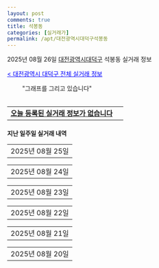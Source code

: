 ```yaml
---
layout: post
comments: true
title: 석봉동
categories: [실거래가]
permalink: /apt/대전광역시대덕구석봉동
---
```


2025년 08월 26일 <a href="/apt/대전광역시대덕구">대전광역시대덕구</a> 석봉동 실거래 정보

<a style="color: blue;" href="/apt/대전광역시대덕구">< 대전광역시 대덕구 전체 실거래 정보</a>

<script type="text/javascript">
  google.charts.load('current', {'packages':['corechart']});
  google.charts.setOnLoadCallback(drawChart);

  function drawChart() {
    var data = google.visualization.arrayToDataTable([['거래일', '매매', '전월세', '전매'], ['21-01', 0, 1, 0], ['21-02', 0, 1, 0], ['21-03', 0, 1, 0], ['21-04', 0, 1, 0], ['21-05', 0, 1, 0], ['21-06', 0, 2, 0], ['21-07', 2, 3, 0], ['21-08', 16, 7, 0], ['21-09', 21, 19, 0], ['21-10', 20, 19, 0], ['21-11', 15, 26, 0], ['21-12', 12, 19, 0], ['22-01', 13, 9, 0], ['22-02', 7, 17, 0], ['22-03', 6, 16, 0], ['22-04', 13, 27, 0], ['22-05', 13, 15, 0], ['22-06', 8, 11, 0], ['22-07', 6, 22, 0], ['22-08', 0, 3, 0], ['23-07', 0, 1, 0], ['23-08', 0, 1, 0], ['23-09', 0, 2, 0], ['23-10', 5, 5, 0], ['23-11', 17, 30, 0], ['23-12', 17, 16, 0], ['24-01', 0, 1, 0], ['24-02', 0, 2, 0], ['24-03', 0, 1, 0], ['24-04', 0, 1, 0], ['24-05', 1, 1, 0], ['24-06', 0, 1, 0], ['24-07', 0, 1, 0], ['24-08', 13, 11, 0], ['24-09', 11, 26, 0], ['24-10', 23, 7, 23], ['24-11', 7, 0, 7], ['24-12', 22, 22, 22], ['25-01', 20, 20, 20], ['25-02', 24, 24, 24], ['25-03', 20, 20, 20], ['25-04', 24, 24, 24], ['25-05', 22, 22, 22], ['25-06', 19, 19, 19], ['25-07', 19, 19, 19], ['25-08', 6, 6, 6]]);

    var options = {
      title: '최근 1년간 유형별 거래량 추이',
      legend: { position: 'bottom' }
    };

    setTimeout(function() {
        var chart = new google.visualization.LineChart(document.getElementById('columnchart_material'));
        chart.draw(data, (options));
        document.getElementById('loading').style.display = 'none';
    }, 200);

  }
</script>


<div id="loading" style="z-index:20; display: block; margin-left: 35px">"그래프를 그리고 있습니다"</div>
<div id="columnchart_material" style="width: 95%; margin-left: -35px; display: block"></div>
<!--<div style="width: 95%; margin-left: -35px; display: block">
      <script async src="https://pagead2.googlesyndication.com/pagead/js/adsbygoogle.js?client=ca-pub-3485438051770037"
          crossorigin="anonymous"></script>
      <ins class="adsbygoogle"
          style="display:block"
          data-ad-format="fluid"
          data-ad-layout-key="-fb+5w+4e-db+86"
          data-ad-client="ca-pub-3485438051770037"
          data-ad-slot="1827090281"></ins>
      <script>
          (adsbygoogle = window.adsbygoogle || []).push({});
      </script>
</div>-->
<br>
<table>
  <tr>
    <td colspan="4" style="font-weight: bold;"><a href="/apt/대전광역시대덕구석봉동">오늘 등록된 실거래 정보가 없습니다</a> &nbsp;&nbsp;&nbsp; <a style="color: blue; font-size: smaller;" href="/apt/대전광역시대덕구석봉동"></a></td>
  </tr>
    
</table>
    
<div style="margin-top: 20px; margin-bottom: 13px"><b>지난 일주일 실거래 내역</b></div>

  <table style="width: 100%; margin-bottom: 1px">
      <tr class="header">
        <td>2025년 08월 25일</td>
      </tr>
      <tr class="child" style="display: none">
        <td>
            
        <table>
          <tr>
            <td colspan="4" style="font-weight: bold;"><a href="https://search.naver.com/search.naver?query=실거래정보없음">실거래정보없음</a> &nbsp;&nbsp;&nbsp; <a style="color: blue; font-size: smaller;" href="/apt/{real_region}석봉동{name_without_space}"></a></td>            
          </tr>

        </table>
    
        </td>
      </tr>
  </table>
    
  <table style="width: 100%; margin-bottom: 1px">
      <tr class="header">
        <td>2025년 08월 24일</td>
      </tr>
      <tr class="child" style="display: none">
        <td>
            
        <table>
          <tr>
            <td colspan="4" style="font-weight: bold;"><a href="https://search.naver.com/search.naver?query=실거래정보없음">실거래정보없음</a> &nbsp;&nbsp;&nbsp; <a style="color: blue; font-size: smaller;" href="/apt/{real_region}석봉동{name_without_space}"></a></td>            
          </tr>

        </table>
    
        </td>
      </tr>
  </table>
    
  <table style="width: 100%; margin-bottom: 1px">
      <tr class="header">
        <td>2025년 08월 23일</td>
      </tr>
      <tr class="child" style="display: none">
        <td>
            
        <table>
          <tr>
            <td colspan="4" style="font-weight: bold;"><a href="https://search.naver.com/search.naver?query=금강엑슬루타워">금강엑슬루타워</a> &nbsp;&nbsp;&nbsp; <a style="color: blue; font-size: smaller;" href="/apt/대전광역시대덕구석봉동금강엑슬루타워">면적별 최고가 ></a></td>            
          </tr>

          <tr>
            <td><a style="color: blue">매매</a></td>
            <td>48층</td>
            <td>84.634㎡</td>
            <td>계약일 2025-08-09</td>
          </tr>
          <tr>
            <td colspan="4">35,800 (중개거래)</td>
          </tr>
    
          <tr>
            <td><a style="color: darkgreen">전세</a></td>
            <td>48층</td>
            <td>84.634㎡</td>
            <td>계약일 2025-08-09</td>
          </tr>
          <tr>
            <td colspan="4">35,800</td>
          </tr>
    
          <tr>
            <td><a style="color: blue">전매</a></td>
            <td>48층</td>
            <td>84.634㎡</td>
            <td>계약일 2025-08-09</td>
          </tr>
          <tr>
            <td colspan="4">35,800 (중개거래)</td>
          </tr>
    
        </table>
    
        </td>
      </tr>
  </table>
    
  <table style="width: 100%; margin-bottom: 1px">
      <tr class="header">
        <td>2025년 08월 22일</td>
      </tr>
      <tr class="child" style="display: none">
        <td>
            
        <table>
          <tr>
            <td colspan="4" style="font-weight: bold;"><a href="https://search.naver.com/search.naver?query=실거래정보없음">실거래정보없음</a> &nbsp;&nbsp;&nbsp; <a style="color: blue; font-size: smaller;" href="/apt/{real_region}석봉동{name_without_space}"></a></td>            
          </tr>

        </table>
    
        </td>
      </tr>
  </table>
    
  <table style="width: 100%; margin-bottom: 1px">
      <tr class="header">
        <td>2025년 08월 21일</td>
      </tr>
      <tr class="child" style="display: none">
        <td>
            
        <table>
          <tr>
            <td colspan="4" style="font-weight: bold;"><a href="https://search.naver.com/search.naver?query=금강엑슬루타워">금강엑슬루타워</a> &nbsp;&nbsp;&nbsp; <a style="color: blue; font-size: smaller;" href="/apt/대전광역시대덕구석봉동금강엑슬루타워">면적별 최고가 ></a></td>            
          </tr>

          <tr>
            <td><a style="color: blue">매매</a></td>
            <td>26층</td>
            <td>64.169㎡</td>
            <td>계약일 2025-08-04</td>
          </tr>
          <tr>
            <td colspan="4">30,500 (중개거래)</td>
          </tr>
    
          <tr>
            <td><a style="color: darkgreen">전세</a></td>
            <td>26층</td>
            <td>64.169㎡</td>
            <td>계약일 2025-08-04</td>
          </tr>
          <tr>
            <td colspan="4">30,500</td>
          </tr>
    
          <tr>
            <td><a style="color: blue">전매</a></td>
            <td>26층</td>
            <td>64.169㎡</td>
            <td>계약일 2025-08-04</td>
          </tr>
          <tr>
            <td colspan="4">30,500 (중개거래)</td>
          </tr>
    
        </table>
    
        </td>
      </tr>
  </table>
    
  <table style="width: 100%; margin-bottom: 1px">
      <tr class="header">
        <td>2025년 08월 20일</td>
      </tr>
      <tr class="child" style="display: none">
        <td>
            
        <table>
          <tr>
            <td colspan="4" style="font-weight: bold;"><a href="https://search.naver.com/search.naver?query=금강센트럴파크서희스타힐스">금강센트럴파크서희스타힐스</a> &nbsp;&nbsp;&nbsp; <a style="color: blue; font-size: smaller;" href="/apt/대전광역시대덕구석봉동금강센트럴파크서희스타힐스">면적별 최고가 ></a></td>            
          </tr>

          <tr>
            <td><a style="color: blue">매매</a></td>
            <td>23층</td>
            <td>59.9983㎡</td>
            <td>계약일 2025-08-18</td>
          </tr>
          <tr>
            <td colspan="4">30,000 (중개거래)</td>
          </tr>
    
          <tr>
            <td><a style="color: darkgreen">전세</a></td>
            <td>23층</td>
            <td>59.9983㎡</td>
            <td>계약일 2025-08-18</td>
          </tr>
          <tr>
            <td colspan="4">30,000</td>
          </tr>
    
          <tr>
            <td><a style="color: blue">전매</a></td>
            <td>23층</td>
            <td>59.9983㎡</td>
            <td>계약일 2025-08-18</td>
          </tr>
          <tr>
            <td colspan="4">30,000 (중개거래)</td>
          </tr>
    
        </table>
    
        </td>
      </tr>
  </table>
    

